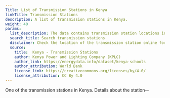 ```yaml
---
Title: List of Transmission Stations in Kenya
linkTitle: Transmission Stations
description: A list of transmission stations in Kenya.
weight: 40
params:
  list_description: The data contains transmission station locations in Kenya.
  search_title: Search transmission stations
  disclaimer: Check the location of the transmission station online for updated information.
  source:
    title:  Kenya - Transmission Stations
    author: Kenya Power and Lighting Company (KPLC)
    author_link: https://energydata.info/dataset/kenya-schools
    author_attribution: World Bank
    license_link: https://creativecommons.org/licenses/by/4.0/
    license_attribution: CC By 4.0
---
```

One of the transmission stations in Kenya. Details about the station--